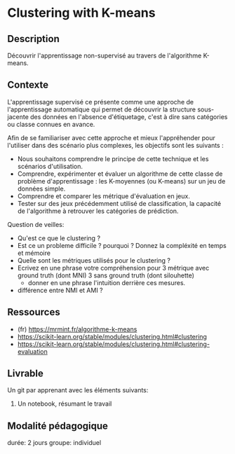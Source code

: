 # Clustering with K-means


## Description

Découvrir l'apprentissage non-supervisé au travers de l'algorithme K-means.

## Contexte

L'apprentissage supervisé ce présente comme une approche de l'apprentissage automatique qui permet de découvrir la structure sous-jacente des données en l'absence d'étiquetage, c'est à dire sans catégories ou classe connues en avance.

Afin de se familiariser avec cette approche et mieux l'appréhender pour l'utiliser dans des scénario plus complexes, les objectifs sont les suivants : 
* Nous souhaitons comprendre le principe de cette technique et les scénarios d'utilisation.
* Comprendre, expérimenter et évaluer un algorithme de cette classe de problème d'apprentissage : les  K-moyennes (ou K-means) sur un jeu de données simple.
* Comprendre et comparer les métrique d'évaluation en jeux.
* Tester sur des jeux précédemment utilisé de classification, la capacité de l'algorithme à retrouver les catégories de prédiction.


Question de veilles:

* Qu'est ce que le clustering ?
* Est ce un probleme difficile  ? pourquoi ? Donnez la compléxité en temps et mémoire 
* Quelle sont les métriques utilisés pour le clustering ?
* Ecrivez en une phrase votre compréhension pour 3 métrique avec ground truth (dont MNI) 3 sans ground truth (dont silouhette)
	* donner en une phrase l'intuition derrière ces mesures.
* différence entre NMI et AMI ?



## Ressources

* (fr) https://mrmint.fr/algorithme-k-means
* https://scikit-learn.org/stable/modules/clustering.html#clustering
* https://scikit-learn.org/stable/modules/clustering.html#clustering-evaluation



## Livrable

Un git par apprenant avec les éléments suivants:
1. Un notebook, résumant le travail

## Modalité pédagogique

durée: 2 jours
groupe: individuel

